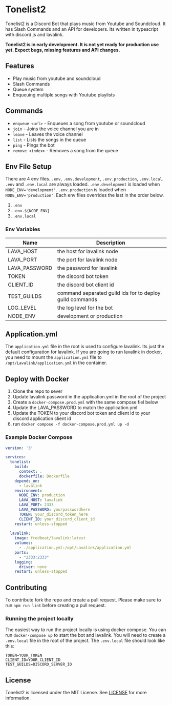 # Tonelist2
Tonelist2 is a Discord Bot that plays music from Youtube and Soundcloud. It has Slash Commands and an API for developers. Its written in typescript with discord.js and lavalink.

**Tonelist2 is in early development. It is not yet ready for production use yet. Expect bugs, missing features and API changes.**

## Features
- Play music from youtube and soundcloud
- Slash Commands
- Queue system
- Enqueuing multiple songs with Youtube playlists

## Commands
- `enqueue <url>` - Enqueues a song from youtube or soundcloud
- `join` - Joins the voice channel you are in
- `leave` - Leaves the voice channel
- `list` - Lists the songs in the queue
- `ping` - Pings the bot
- `remove <index>` - Removes a song from the queue

## Env File Setup
There are 4 env files. `.env`, `.env.development`, `.env.production`, `.env.local`. `.env` and `.env.local` are always loaded. `.env.development` is loaded when `NODE_ENV='development'`. `.env.production` is loaded when `NODE_ENV='production'`. Each env files overrides the last in the order below.

1. `.env`
2. `.env.${NODE_ENV}`
3. `.env.local`

### Env Variables
| Name          | Description                                              |
| ------------- | -------------------------------------------------------- |
| LAVA_HOST     | the host for lavalink node                               |
| LAVA_PORT     | the port for lavalink node                               |
| LAVA_PASSWORD | the password for lavalink                                |
| TOKEN         | the discord bot token                                    |
| CLIENT_ID     | the discord bot client id                                |
| TEST_GUILDS   | command separated guild ids for to deploy guild commands |
| LOG_LEVEL     | the log level for the bot                                |
| NODE_ENV      | development or production                                |

## Application.yml
The `application.yml` file in the root is used to configure lavalink. Its just the default configuration for lavalink. If you are going to run lavalink in docker, you need to mount the `application.yml` file to `/opt/Lavalink/application.yml` in the container.

## Deploy with Docker
1. Clone the repo to sever
2. Update lavalink password in the application.yml in the root of the project
3. Create a `docker-compose.prod.yml` with the same compose fiel below
4. Update the LAVA_PASSWORD to match the application.yml
5. Update the TOKEN to your discord bot token and client id to your discord application client id
6. run `docker compose -f docker-compose.prod.yml up -d`

### Example Docker Compose
```yml
version: '3'

services:
  tonelist:
    build:
      context: .
      dockerfile: Dockerfile
    depends_on:
      - lavalink
    environment:
      NODE_ENV: production
      LAVA_HOST: lavalink
      LAVA_PORT: 2333
      LAVA_PASSWORD: yourpasswordhere
      TOKEN: your_discord_token_here
      CLIENT_ID: your_discord_client_id
    restart: unless-stopped
  
  lavalink:
    image: fredboat/lavalink:latest
    volumes:
      - ./application.yml:/opt/Lavalink/application.yml
    ports:
      - "2333:2333"
    logging:
      driver: none
    restart: unless-stopped
```



## Contributing
To contribute fork the repo and create a pull request. Please make sure to run `npm run lint` before creating a pull request.

### Running the project locally
The easiest way to run the project locally is using docker compose. You can run `docker-compose up` to start the bot and lavalink. You will need to create a `.env.local` file in the root of the project. The `.env.local` file should look like this:

```env
TOKEN=YOUR_TOKEN
CLIENT_ID=YOUR_CLIENT_ID
TEST_GUILDS=DISCORD_SERVER_ID
```

## License
Tonelist2 is licensed under the MIT License. See [LICENSE](LICENSE) for more information.

